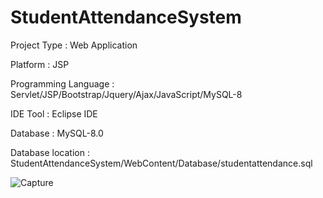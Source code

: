 # StudentAttendanceSystem

Project Type : Web Application

Platform : JSP

Programming Language : Servlet/JSP/Bootstrap/Jquery/Ajax/JavaScript/MySQL-8

IDE Tool : Eclipse IDE

Database : MySQL-8.0

Database location : StudentAttendanceSystem/WebContent/Database/studentattendance.sql


![Capture](https://user-images.githubusercontent.com/42516048/90332458-9b531780-dfda-11ea-9d79-1bec42080ae3.PNG)

